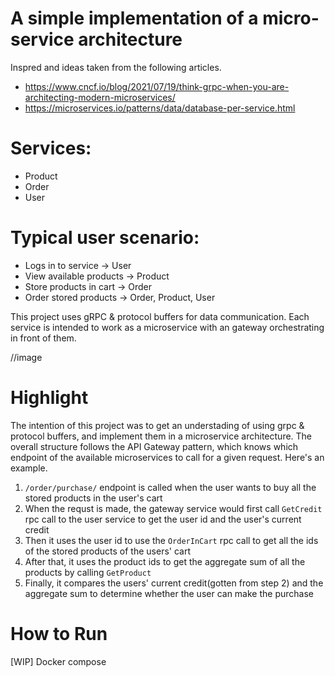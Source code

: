 # A simple implementation of a micro-service architecture
Inspred and ideas taken from the following articles.
- <https://www.cncf.io/blog/2021/07/19/think-grpc-when-you-are-architecting-modern-microservices/>
- <https://microservices.io/patterns/data/database-per-service.html>

# Services:
- Product
- Order
- User

# Typical user scenario:
- Logs in to service -> User 
- View available products -> Product
- Store products in cart -> Order
- Order stored products -> Order, Product, User

This project uses gRPC & protocol buffers for data communication. Each service is intended to work as a microservice with an gateway orchestrating in front of them.

//image

# Highlight
The intention of this project was to get an understading of using grpc & protocol buffers, and implement them in a microservice architecture. The overall structure follows the API Gateway pattern, which knows which endpoint of the available microservices to call for a given request. Here's an example.

1. `/order/purchase/` endpoint is called when the user wants to buy all the stored products in the user's cart
2. When the requst is made, the gateway service would first call `GetCredit` rpc call to the user service to get the user id and the user's current credit
3. Then it uses the user id to use the `OrderInCart` rpc call to get all the ids of the stored products of the users' cart
4. After that, it uses the product ids to get the aggregate sum of all the products by calling `GetProduct`
5. Finally, it compares the users' current credit(gotten from step 2) and the aggregate sum to determine whether the user can make the purchase

# How to Run
[WIP] Docker compose
